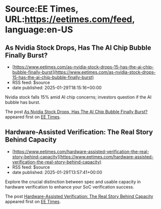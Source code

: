 # Source:EE Times, URL:https://eetimes.com/feed, language:en-US

## As Nvidia Stock Drops, Has The AI Chip Bubble Finally Burst?
 - [https://www.eetimes.com/as-nvidia-stock-drops-15-has-the-ai-chip-bubble-finally-burst](https://www.eetimes.com/as-nvidia-stock-drops-15-has-the-ai-chip-bubble-finally-burst)
 - RSS feed: $source
 - date published: 2025-01-29T18:15:16+00:00

<p>Nvidia stock falls 15% amid AI chip concerns; investors question if the AI bubble has burst. </p>
<p>The post <a href="https://www.eetimes.com/as-nvidia-stock-drops-15-has-the-ai-chip-bubble-finally-burst/">As Nvidia Stock Drops, Has The AI Chip Bubble Finally Burst?</a> appeared first on <a href="https://www.eetimes.com">EE Times</a>.</p>

## Hardware-Assisted Verification: The Real Story Behind Capacity
 - [https://www.eetimes.com/hardware-assisted-verification-the-real-story-behind-capacity](https://www.eetimes.com/hardware-assisted-verification-the-real-story-behind-capacity)
 - RSS feed: $source
 - date published: 2025-01-29T13:57:41+00:00

<p>Explore the crucial distinction between spec and usable capacity in hardware verification to enhance your SoC verification success.</p>
<p>The post <a href="https://www.eetimes.com/hardware-assisted-verification-the-real-story-behind-capacity/">Hardware-Assisted Verification: The Real Story Behind Capacity</a> appeared first on <a href="https://www.eetimes.com">EE Times</a>.</p>

